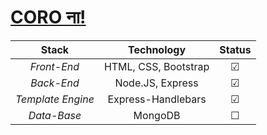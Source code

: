# [CORO ना!](https://pahaljain.github.io/CORONA-site/)
Stack | Technology | Status
:---: | :---: | :---:
*Front-End* | HTML, CSS, Bootstrap | &#9745; 
*Back-End* | Node.JS, Express | &#9745;
*Template Engine* | Express-Handlebars | &#9745;
*Data-Base* | MongoDB | &#9744;